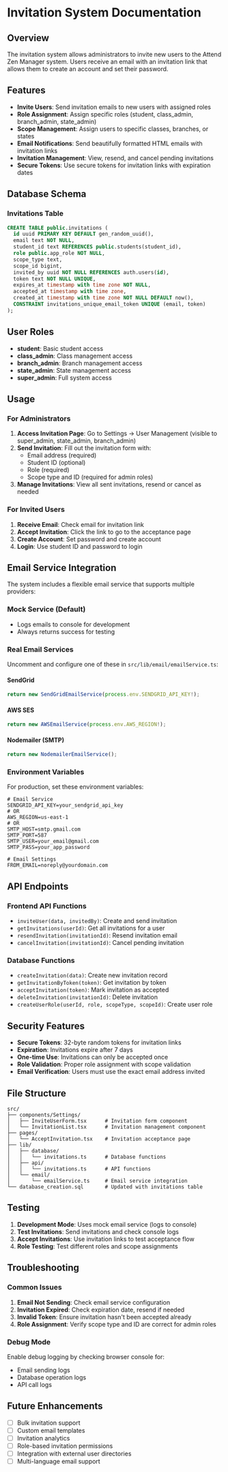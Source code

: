 # Invitation System Documentation

## Overview

The invitation system allows administrators to invite new users to the Attend Zen Manager system. Users receive an email with an invitation link that allows them to create an account and set their password.

## Features

- **Invite Users**: Send invitation emails to new users with assigned roles
- **Role Assignment**: Assign specific roles (student, class_admin, branch_admin, state_admin)
- **Scope Management**: Assign users to specific classes, branches, or states
- **Email Notifications**: Send beautifully formatted HTML emails with invitation links
- **Invitation Management**: View, resend, and cancel pending invitations
- **Secure Tokens**: Use secure tokens for invitation links with expiration dates

## Database Schema

### Invitations Table

```sql
CREATE TABLE public.invitations (
  id uuid PRIMARY KEY DEFAULT gen_random_uuid(),
  email text NOT NULL,
  student_id text REFERENCES public.students(student_id),
  role public.app_role NOT NULL,
  scope_type text,
  scope_id bigint,
  invited_by uuid NOT NULL REFERENCES auth.users(id),
  token text NOT NULL UNIQUE,
  expires_at timestamp with time zone NOT NULL,
  accepted_at timestamp with time zone,
  created_at timestamp with time zone NOT NULL DEFAULT now(),
  CONSTRAINT invitations_unique_email_token UNIQUE (email, token)
);
```

## User Roles

- **student**: Basic student access
- **class_admin**: Class management access
- **branch_admin**: Branch management access  
- **state_admin**: State management access
- **super_admin**: Full system access

## Usage

### For Administrators

1. **Access Invitation Page**: Go to Settings → User Management (visible to super_admin, state_admin, branch_admin)
2. **Send Invitation**: Fill out the invitation form with:
   - Email address (required)
   - Student ID (optional)
   - Role (required)
   - Scope type and ID (required for admin roles)
3. **Manage Invitations**: View all sent invitations, resend or cancel as needed

### For Invited Users

1. **Receive Email**: Check email for invitation link
2. **Accept Invitation**: Click the link to go to the acceptance page
3. **Create Account**: Set password and create account
4. **Login**: Use student ID and password to login

## Email Service Integration

The system includes a flexible email service that supports multiple providers:

### Mock Service (Default)
- Logs emails to console for development
- Always returns success for testing

### Real Email Services
Uncomment and configure one of these in `src/lib/email/emailService.ts`:

#### SendGrid
```typescript
return new SendGridEmailService(process.env.SENDGRID_API_KEY!);
```

#### AWS SES
```typescript
return new AWSEmailService(process.env.AWS_REGION!);
```

#### Nodemailer (SMTP)
```typescript
return new NodemailerEmailService();
```

### Environment Variables

For production, set these environment variables:

```env
# Email Service
SENDGRID_API_KEY=your_sendgrid_api_key
# OR
AWS_REGION=us-east-1
# OR
SMTP_HOST=smtp.gmail.com
SMTP_PORT=587
SMTP_USER=your_email@gmail.com
SMTP_PASS=your_app_password

# Email Settings
FROM_EMAIL=noreply@yourdomain.com
```

## API Endpoints

### Frontend API Functions

- `inviteUser(data, invitedBy)`: Create and send invitation
- `getInvitations(userId)`: Get all invitations for a user
- `resendInvitation(invitationId)`: Resend invitation email
- `cancelInvitation(invitationId)`: Cancel pending invitation

### Database Functions

- `createInvitation(data)`: Create new invitation record
- `getInvitationByToken(token)`: Get invitation by token
- `acceptInvitation(token)`: Mark invitation as accepted
- `deleteInvitation(invitationId)`: Delete invitation
- `createUserRole(userId, role, scopeType, scopeId)`: Create user role

## Security Features

- **Secure Tokens**: 32-byte random tokens for invitation links
- **Expiration**: Invitations expire after 7 days
- **One-time Use**: Invitations can only be accepted once
- **Role Validation**: Proper role assignment with scope validation
- **Email Verification**: Users must use the exact email address invited

## File Structure

```
src/
├── components/Settings/
│   ├── InviteUserForm.tsx      # Invitation form component
│   └── InvitationList.tsx      # Invitation management component
├── pages/
│   └── AcceptInvitation.tsx    # Invitation acceptance page
├── lib/
│   ├── database/
│   │   └── invitations.ts      # Database functions
│   ├── api/
│   │   └── invitations.ts      # API functions
│   └── email/
│       └── emailService.ts     # Email service integration
└── database_creation.sql       # Updated with invitations table
```

## Testing

1. **Development Mode**: Uses mock email service (logs to console)
2. **Test Invitations**: Send invitations and check console logs
3. **Accept Invitations**: Use invitation links to test acceptance flow
4. **Role Testing**: Test different roles and scope assignments

## Troubleshooting

### Common Issues

1. **Email Not Sending**: Check email service configuration
2. **Invitation Expired**: Check expiration date, resend if needed
3. **Invalid Token**: Ensure invitation hasn't been accepted already
4. **Role Assignment**: Verify scope type and ID are correct for admin roles

### Debug Mode

Enable debug logging by checking browser console for:
- Email sending logs
- Database operation logs
- API call logs

## Future Enhancements

- [ ] Bulk invitation support
- [ ] Custom email templates
- [ ] Invitation analytics
- [ ] Role-based invitation permissions
- [ ] Integration with external user directories
- [ ] Multi-language email support